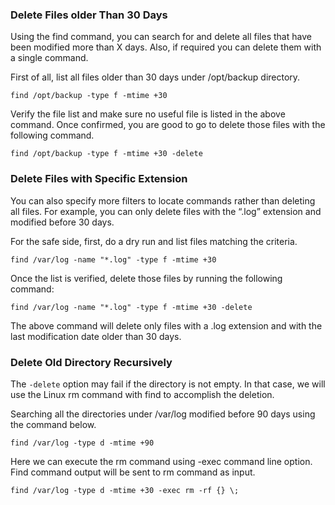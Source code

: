 ### Delete Files older Than 30 Days
Using the find command, you can search for and delete all files that have been modified more than X days. Also, if required you can delete them with a single command.

First of all, list all files older than 30 days under /opt/backup directory.
```
find /opt/backup -type f -mtime +30 
```
Verify the file list and make sure no useful file is listed in the above command. Once confirmed, you are good to go to delete those files with the following command.
```
find /opt/backup -type f -mtime +30 -delete 
```
### Delete Files with Specific Extension
You can also specify more filters to locate commands rather than deleting all files. For example, you can only delete files with the “.log” extension and modified before 30 days.

For the safe side, first, do a dry run and list files matching the criteria.
```
find /var/log -name "*.log" -type f -mtime +30 
```
Once the list is verified, delete those files by running the following command:
```
find /var/log -name "*.log" -type f -mtime +30 -delete 
```
The above command will delete only files with a .log extension and with the last modification date older than 30 days.

### Delete Old Directory Recursively
The `-delete` option may fail if the directory is not empty. In that case, we will use the Linux rm command with find to accomplish the deletion.

Searching all the directories under /var/log modified before 90 days using the command below.
```
find /var/log -type d -mtime +90 
```
Here we can execute the rm command using -exec command line option. Find command output will be sent to rm command as input.
```
find /var/log -type d -mtime +30 -exec rm -rf {} \; 
```
